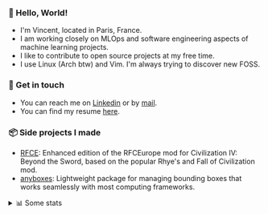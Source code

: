 ### 👋 Hello, World!

- I'm Vincent, located in Paris, France.
- I am working closely on MLOps and software engineering aspects of machine learning projects.
- I like to contribute to open source projects at my free time.
- I use Linux (Arch btw) and Vim. I'm always trying to discover new FOSS.

### 🔗 Get in touch

- You can reach me on [Linkedin](https://www.linkedin.com/in/vincent-duchauffour-3a9641155/) or by [mail](mailto:vincent.duchauffour@proton.me).
- You can find my resume [here](https://raw.githubusercontent.com/VDuchauffour/resume/main/resume.pdf).

### 📦 Side projects I made

- [RFCE](https://github.com/VDuchauffour/RFCEurope): Enhanced edition of the RFCEurope mod for Civilization IV: Beyond the Sword, based on the popular Rhye's and Fall of Civilization mod. 
- [anyboxes](https://github.com/VDuchauffour/anyboxes): Lightweight package for managing bounding boxes that works seamlessly with most computing frameworks. 

<details><summary>📊 Some stats</summary>  
  
<p align="center">
  <img alt="VDuchauffour's github stats" src="https://github-readme-stats.vercel.app/api?username=VDuchauffour&include_all_commits=true&show_icons=true&theme=react"/>
  <br />
  <img alt="VDuchauffour's streak stats" src="https://streak-stats.demolab.com?user=VDuchauffour&theme=react"/>
  <br />
  <img alt="VDuchauffour's language stats" src="https://github-readme-stats.vercel.app/api/top-langs/?username=VDuchauffour&count_private=true&include_all_commits=true&show_icons=true&layout=compact&theme=react"/>
  <!--   <br />
  <img alt="VDuchauffour's Wakatime stats" src="https://github-readme-stats.vercel.app/api/wakatime?username=VDuchauffour&theme=react"/> -->
</p>

#### 🧭 Wakatime stats
<!--START_SECTION:waka-->
![Code Time](http://img.shields.io/badge/Code%20Time-2%2C395%20hrs%2011%20mins-blue)

![Lines of code](https://img.shields.io/badge/From%20Hello%20World%20I%27ve%20Written-4.2%20million%20lines%20of%20code-blue)

**🐱 My GitHub Data** 

> 📦 989.2 kB Used in GitHub's Storage 
 > 
> 🏆 831 Contributions in the Year 2024
 > 
> 🚫 Not Opted to Hire
 > 
> 📜 9 Public Repositories 
 > 
> 🔑 2 Private Repositories 
 > 
**I'm an Early 🐤** 

```text
🌞 Morning                454 commits         ██░░░░░░░░░░░░░░░░░░░░░░░   07.91 % 
🌆 Daytime                3469 commits        ███████████████░░░░░░░░░░   60.46 % 
🌃 Evening                1594 commits        ███████░░░░░░░░░░░░░░░░░░   27.78 % 
🌙 Night                  221 commits         █░░░░░░░░░░░░░░░░░░░░░░░░   03.85 % 
```
📅 **I'm Most Productive on Monday** 

```text
Monday                   1314 commits        ██████░░░░░░░░░░░░░░░░░░░   22.90 % 
Tuesday                  1268 commits        ██████░░░░░░░░░░░░░░░░░░░   22.10 % 
Wednesday                828 commits         ████░░░░░░░░░░░░░░░░░░░░░   14.43 % 
Thursday                 1162 commits        █████░░░░░░░░░░░░░░░░░░░░   20.25 % 
Friday                   898 commits         ████░░░░░░░░░░░░░░░░░░░░░   15.65 % 
Saturday                 92 commits          ░░░░░░░░░░░░░░░░░░░░░░░░░   01.60 % 
Sunday                   176 commits         █░░░░░░░░░░░░░░░░░░░░░░░░   03.07 % 
```


📊 **This Week I Spent My Time On** 

```text
💬 Programming Languages: 
Python                   31 hrs 7 mins       ██████████████████████░░░   87.32 % 
YAML                     1 hr 59 mins        █░░░░░░░░░░░░░░░░░░░░░░░░   05.57 % 
Markdown                 46 mins             █░░░░░░░░░░░░░░░░░░░░░░░░   02.17 % 
Bash                     45 mins             █░░░░░░░░░░░░░░░░░░░░░░░░   02.12 % 
TOML                     35 mins             ░░░░░░░░░░░░░░░░░░░░░░░░░   01.65 % 
```


 Last Updated on 01/11/2024 00:56:27 UTC
<!--END_SECTION:waka-->
</details>
